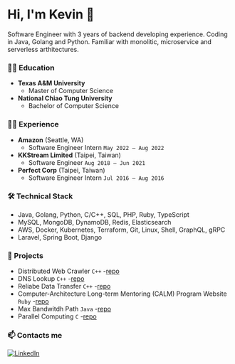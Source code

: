 # Hi, I'm Kevin 👋
Software Engineer with 3 years of backend developing experience. Coding in Java, Golang and Python. Familiar with monolitic, microservice and serverless arthitectures.

### 👨‍🎓 Education
- **Texas A&M University** 
  - Master of Computer Science
- **National Chiao Tung University**
  - Bachelor of Computer Science

### 👨‍💻 Experience
- **Amazon** (Seattle, WA)
  - Software Engineer Intern `May 2022 – Aug 2022`
- **KKStream Limited** (Taipei, Taiwan) 
  - Software Engineer `Aug 2018 – Jun 2021`
- **Perfect Corp** (Taipei, Taiwan) 
  - Software Engineer Intern `Jul 2016 – Aug 2016`

### 🛠 Technical Stack
*   Java, Golang, Python, C/C++, SQL, PHP, Ruby, TypeScript
*   MySQL, MongoDB, DynamoDB, Redis, Elasticsearch
*   AWS, Docker, Kubernetes, Terraform, Git, Linux, Shell, GraphQL, gRPC
*   Laravel, Spring Boot, Django


### 🔭 Projects
- Distributed Web Crawler `C++` -[repo](https://github.com/kevin0748/cpp-distributed-crawler)
- DNS Lookup `C++` -[repo](https://github.com/kevin0748/dns-lookup)
- Reliabe Data Transfer `C++` -[repo](https://github.com/kevin0748/reliable-data-transfer)
- Computer-Architecture Long-term Mentoring (CALM) Program Website `Ruby` -[repo](https://github.com/kevin0748/casa)
- Max Bandwitdh Path `Java` -[repo](https://github.com/kevin0748/max-bandwitdh-path)
- Parallel Computing `C` -[repo](https://github.com/kevin0748/parellel-computing)


### 📫 Contacts me
[![LinkedIn](https://img.shields.io/badge/LinkedIn-%230077B5.svg?logo=linkedin&logoColor=white)](https://www.linkedin.com/in/chen-chuan-chang/)

<!--
**kevin0748/kevin0748** is a ✨ _special_ ✨ repository because its `README.md` (this file) appears on your GitHub profile.

Here are some ideas to get you started:

- 🔭 I’m currently working on ...
- 🌱 I’m currently learning ...
- 👯 I’m looking to collaborate on ...
- 🤔 I’m looking for help with ...
- 💬 Ask me about ...
- 📫 How to reach me: ...
- 😄 Pronouns: ...
- ⚡ Fun fact: ...
-->

